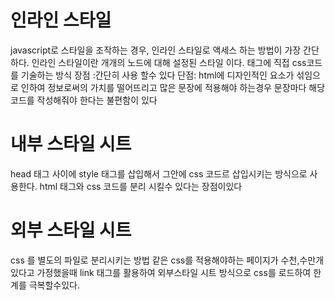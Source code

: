 # 인라인 스타일
javascript로 스타일을 조작하는 경우, 인라인 스타일로 액세스 하는 방법이 가장 간단하다. 인라인 스타일이란
개개의 노드에 대해 설정된 스타일 이다. 태그에 직접 css코드를 기술하는 방식
장점 :간단히 사용 할수 있다
단점: html에 디자인적인 요소가 섞임으로 인하여 정보로써의 가치를 떨어뜨리고 많은 문장에 적용해야 하는경우 
문장마다 해당코드를 작성해줘야 한다는 불편함이 있다

# 내부 스타일 시트
head 태그 사이에 style 태그를 삽입해서 그안에 css 코드르 삽입시키는 방식으로 사용한다.
html 태그와 css 코드를 분리 시킬수 있다는 장점이있다

# 외부 스타일 시트
css 를 별도의 파일로 분리시키는 방법
같은 css를 적용해야하는 페이지가 수천,수만개 있다고 가정했을때 link 태그를 활용하여 외부스타일 시트 방식으로 css를 로드하여
한계를 극복할수있다.
